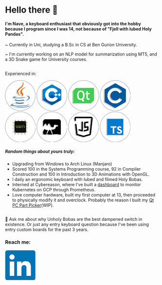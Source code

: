 # Hello there :wave:

#### I'm Nave, a keyboard enthusiast that obviously got into the hobby because I program since I was 14, not because of "Fjell with lubed Holy Pandas".
~ Currently in Uni, studying a B.Sc in CS at Ben Gurion University.

~ I'm currently working on an NLP model for summarization using MT5, and a 3D Snake game for University courses.
##

###
Experienced in:

[![Java](Resources/Logos/java_100.png)][2]  [![C++](Resources/Logos/c++_100.png)][3]  [![C](Resources/Logos/qt_100.png)][4]  [![C](Resources/Logos/c_100.png)][5]  [![Assembly](Resources/Logos/asm_100.png)][6]  [![Ocaml](Resources/Logos/ocaml_100.png)][7]  [![JS](Resources/Logos/js_100.png)][8]  [![TS](Resources/Logos/ts_100.png)][9]

##### Random things about yours truly:
* Upgrading from Windows to Arch Linux (Manjaro)
* Scored 100 in the Systems Programming course, 92 in Compiler Construction and 100 in Introduction to 3D Animations with OpenGL.
* I daily an ergonomic keyboard with lubed and filmed Holy Bobas.
* Interned at Cybereason, where I've built a [dashboard](https://github.com/ThatGuyVanquish/CRStarshipDemo) to monitor Kubernetes on GCP through Prometheus.
* Love computer hardware, built my first computer at 13, then proceeded to physically modify it and overclock. Probably the reason I built my [Qt PC Part Picker](https://github.com/ThatGuyVanquish/QtPCPartPicker)(WIP).


##
💬 Ask me about why Unholy Bobas are the best dampened switch in existence. Or just any entry keyboard question because I've been using entry custom boards for the past 3 years.

### Reach me:

[![LinkedIn](Resources/Logos/LinkedIn.png)][1]

[1]: https://www.linkedin.com/in/nave-hersco/
[2]: https://github.com/ThatGuyVanquish/SPL-Assignment-2
[3]: https://github.com/ThatGuyVanquish/3DAnimations_FP
[4]: https://github.com/ThatGuyVanquish/QtPCPartPicker
[5]: https://github.com/ThatGuyVanquish/ESPL
[6]: https://github.com/ThatGuyVanquish/CC_FP
[7]: https://github.com/ThatGuyVanquish/CC_AS2
[8]: https://github.com/ThatGuyVanquish/ThatGuyVanquish
[9]: https://github.com/ThatGuyVanquish/PPL-Assignment-4

<!--
**ThatGuyVanquish/ThatGuyVanquish** is a ✨ _special_ ✨ repository because its `README.md` (this file) appears on your GitHub profile.

Here are some ideas to get you started:

- 🔭 I’m currently working on ...
- 🌱 I’m currently learning ...
- 👯 I’m looking to collaborate on ...
- 🤔 I’m looking for help with ...
- 💬 Ask me about ...
- 📫 How to reach me: ...
- 😄 Pronouns: ...
- ⚡ Fun fact: ...
-->
